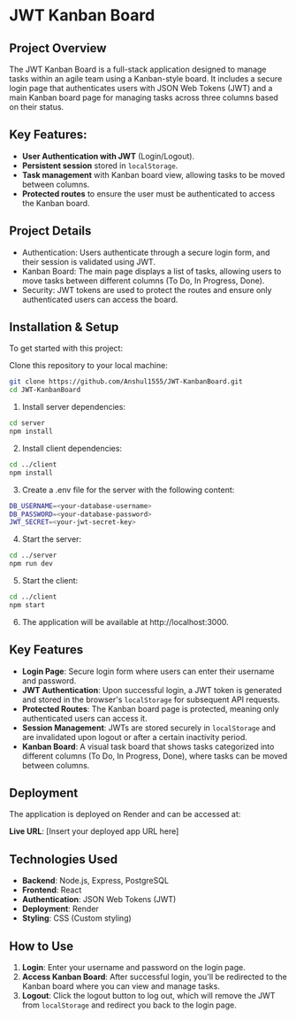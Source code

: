 # JWT Kanban Board

## Project Overview

The JWT Kanban Board is a full-stack application designed to manage tasks within an agile team using a Kanban-style board. It includes a secure login page that authenticates users with JSON Web Tokens (JWT) and a main Kanban board page for managing tasks across three columns based on their status.

## Key Features:

- **User Authentication with JWT** (Login/Logout).
- **Persistent session** stored in `localStorage`.
- **Task management** with Kanban board view, allowing tasks to be moved between columns.
- **Protected routes** to ensure the user must be authenticated to access the Kanban board.

## Project Details

- Authentication: Users authenticate through a secure login form, and their session is validated using JWT.
- Kanban Board: The main page displays a list of tasks, allowing users to move tasks between different columns (To Do, In Progress, Done).
- Security: JWT tokens are used to protect the routes and ensure only authenticated users can access the board.

## Installation & Setup

To get started with this project:

Clone this repository to your local machine:

```bash
git clone https://github.com/Anshul1555/JWT-KanbanBoard.git
cd JWT-KanbanBoard
```

1. Install server dependencies:

```bash
cd server
npm install
```

2. Install client dependencies:

```bash
cd ../client
npm install
```

3. Create a .env file for the server with the following content:

```bash
DB_USERNAME=<your-database-username>
DB_PASSWORD=<your-database-password>
JWT_SECRET=<your-jwt-secret-key>
```

4. Start the server:

```bash
cd ../server
npm run dev
```

5. Start the client:

```bash
cd ../client
npm start
```

6. The application will be available at http://localhost:3000.

## Key Features

- **Login Page**: Secure login form where users can enter their username and password.
- **JWT Authentication**: Upon successful login, a JWT token is generated and stored in the browser's `localStorage` for subsequent API requests.
- **Protected Routes**: The Kanban board page is protected, meaning only authenticated users can access it.
- **Session Management**: JWTs are stored securely in `localStorage` and are invalidated upon logout or after a certain inactivity period.
- **Kanban Board**: A visual task board that shows tasks categorized into different columns (To Do, In Progress, Done), where tasks can be moved between columns.

## Deployment

The application is deployed on Render and can be accessed at:

**Live URL**: [Insert your deployed app URL here]

## Technologies Used

- **Backend**: Node.js, Express, PostgreSQL
- **Frontend**: React
- **Authentication**: JSON Web Tokens (JWT)
- **Deployment**: Render
- **Styling**: CSS (Custom styling)

## How to Use

1. **Login**: Enter your username and password on the login page.
2. **Access Kanban Board**: After successful login, you'll be redirected to the Kanban board where you can view and manage tasks.
3. **Logout**: Click the logout button to log out, which will remove the JWT from `localStorage` and redirect you back to the login page.

